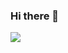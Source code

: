 ### Hi there 👋

<!--
**511234/511234** is a ✨ _special_ ✨ repository because its `README.md` (this file) appears on your GitHub profile.
-->

![](https://komarev.com/ghpvc/?username=511234&label=hiiiii&color=000000)
